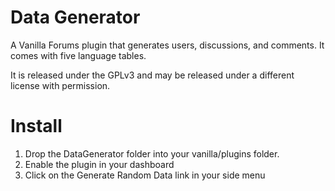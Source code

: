 Data Generator
==============
A Vanilla Forums plugin that generates users, discussions, and comments. It comes with five language tables.

It is released under the GPLv3 and may be released under a different license with permission.

Install
=======
1.	Drop the DataGenerator folder into your vanilla/plugins folder.
2.	Enable the plugin in your dashboard
3.	Click on the Generate Random Data link in your side menu
